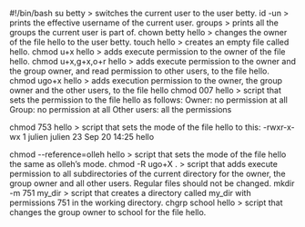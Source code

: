 #!/bin/bash
su betty > switches the current user to the user betty.
id -un > prints the effective username of the current user.
groups > prints all the groups the current user is part of.
chown betty hello > changes the owner of the file hello to the user betty.
touch hello > creates an empty file called hello. 
chmod u+x hello > adds execute permission to the owner of the file hello.
chmod u+x,g+x,o+r hello > adds execute permission to the owner and the group owner, and read permission to other users, to the file hello.
chmod ugo+x hello > adds execution permission to the owner, the group owner and the other users, to the file hello
chmod 007 hello > script that sets the permission to the file hello as follows:
Owner: no permission at all
Group: no permission at all
Other users: all the permissions

chmod 753 hello > script that sets the mode of the file hello to this:
-rwxr-x-wx 1 julien julien 23 Sep 20 14:25 hello

chmod --reference=olleh hello > script that sets the mode of the file hello the same as olleh’s mode.
chmod -R ugo+X . > script that adds execute permission to all subdirectories of the current directory for the owner, the group owner and all other users.
Regular files should not be changed.
mkdir -m 751 my_dir > script that creates a directory called my_dir with permissions 751 in the working directory.
chgrp school hello > script that changes the group owner to school for the file hello.
